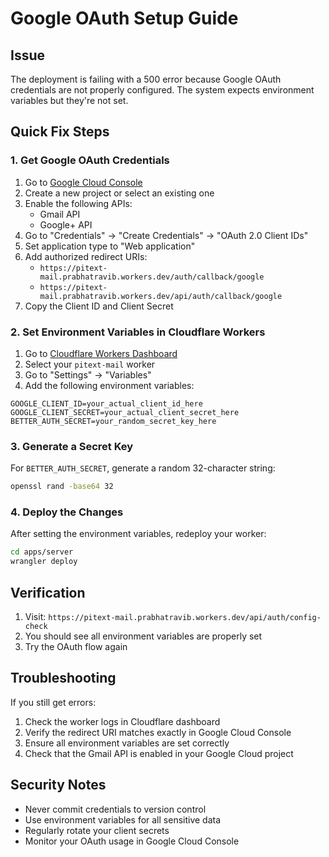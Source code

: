 # Google OAuth Setup Guide

## Issue
The deployment is failing with a 500 error because Google OAuth credentials are not properly configured. The system expects environment variables but they're not set.

## Quick Fix Steps

### 1. Get Google OAuth Credentials

1. Go to [Google Cloud Console](https://console.cloud.google.com/)
2. Create a new project or select an existing one
3. Enable the following APIs:
   - Gmail API
   - Google+ API
4. Go to "Credentials" → "Create Credentials" → "OAuth 2.0 Client IDs"
5. Set application type to "Web application"
6. Add authorized redirect URIs:
   - `https://pitext-mail.prabhatravib.workers.dev/auth/callback/google`
   - `https://pitext-mail.prabhatravib.workers.dev/api/auth/callback/google`
7. Copy the Client ID and Client Secret

### 2. Set Environment Variables in Cloudflare Workers

1. Go to [Cloudflare Workers Dashboard](https://dash.cloudflare.com/)
2. Select your `pitext-mail` worker
3. Go to "Settings" → "Variables"
4. Add the following environment variables:

```
GOOGLE_CLIENT_ID=your_actual_client_id_here
GOOGLE_CLIENT_SECRET=your_actual_client_secret_here
BETTER_AUTH_SECRET=your_random_secret_key_here
```

### 3. Generate a Secret Key

For `BETTER_AUTH_SECRET`, generate a random 32-character string:
```bash
openssl rand -base64 32
```

### 4. Deploy the Changes

After setting the environment variables, redeploy your worker:

```bash
cd apps/server
wrangler deploy
```

## Verification

1. Visit: `https://pitext-mail.prabhatravib.workers.dev/api/auth/config-check`
2. You should see all environment variables are properly set
3. Try the OAuth flow again

## Troubleshooting

If you still get errors:

1. Check the worker logs in Cloudflare dashboard
2. Verify the redirect URI matches exactly in Google Cloud Console
3. Ensure all environment variables are set correctly
4. Check that the Gmail API is enabled in your Google Cloud project

## Security Notes

- Never commit credentials to version control
- Use environment variables for all sensitive data
- Regularly rotate your client secrets
- Monitor your OAuth usage in Google Cloud Console 